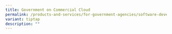 ```yaml
---
title: Government on Commercial Cloud
permalink: /products-and-services/for-government-agencies/software-development/government-on-commercial-cloud/
variant: tiptap
description: ""
---
```

